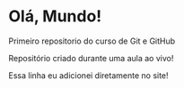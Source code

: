 # Olá, Mundo!
 Primeiro repositorio do curso de Git e GitHub
 
 Repositório criado durante uma aula ao vivo!

 Essa linha eu adicionei diretamente no site!
 
